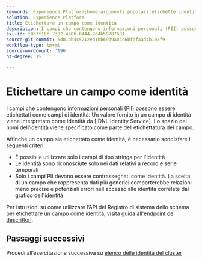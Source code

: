 ```yaml
---
keywords: Experience Platform;home;argomenti popolari;etichette identità
solution: Experience Platform
title: Etichettare un campo come identità
description: I campi che contengono informazioni personali (PII) possono essere etichettati come campi di identità. Un valore fornito in un campo di identità viene interpretato come identità dal servizio Identity. Lo spazio dei nomi dell’identità viene specificato come parte dell’etichettatura del campo.
exl-id: f0b3f18b-7302-4a0b-b444-2d4b59787681
source-git-commit: 6d01bb4c5212ed1bb69b9a04c6bfafaad4b108f9
workflow-type: tm+mt
source-wordcount: '196'
ht-degree: 1%

---
```


# Etichettare un campo come identità

I campi che contengono informazioni personali (PII) possono essere etichettati come campi di identità. Un valore fornito in un campo di identità viene interpretato come identità da [!DNL Identity Service]. Lo spazio dei nomi dell’identità viene specificato come parte dell’etichettatura del campo.

Affinché un campo sia etichettato come identità, è necessario soddisfare i seguenti criteri:

- È possibile utilizzare solo i campi di tipo stringa per l&#39;identità
- Le identità sono riconosciute solo nei dati relativi a record e serie temporali
- Solo i campi PII devono essere contrassegnati come identità. La scelta di un campo che rappresenta dati più generici comporterebbe relazioni meno precise e potenziali errori nell&#39;accesso alle identità correlate dal grafico dell&#39;identità

Per istruzioni su come utilizzare l’API del Registro di sistema dello schema per etichettare un campo come identità, visita [guida all&#39;endpoint dei descrittori](../../xdm/api/descriptors.md#create).

## Passaggi successivi

Procedi all’esercitazione successiva su [elenco delle identità del cluster](./list-cluster-identites.md)
